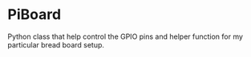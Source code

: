 PiBoard
=======

Python class that help control the GPIO pins and helper function for my particular bread board setup.
